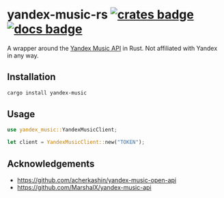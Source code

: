 # yandex-music-rs [![crates badge]][crates.io] [![docs badge]][docs.rs]
[crates badge]: https://img.shields.io/crates/v/yandex-music
[crates.io]: https://crates.io/crates/yandex-music
[docs badge]: https://img.shields.io/badge/docs.rs-rustdoc-green
[docs.rs]: https://docs.rs/yandex-music

A wrapper around the [Yandex Music API](https://music.yandex.ru) in Rust. Not affiliated with Yandex in any way.

## Installation

```bash
cargo install yandex-music
```

## Usage

```rust
use yandex_music::YandexMusicClient;

let client = YandexMusicClient::new("TOKEN");
```

## Acknowledgements
- https://github.com/acherkashin/yandex-music-open-api
- https://github.com/MarshalX/yandex-music-api